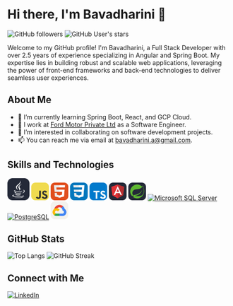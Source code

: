 # Hi there, I'm Bavadharini 👋 

![GitHub followers](https://img.shields.io/github/followers/bavadharini1610?style=social) 
![GitHub User's stars](https://img.shields.io/github/stars/bavadharini1610?style=social) 

Welcome to my GitHub profile! I'm Bavadharini, a Full Stack Developer with over 2.5 years of experience specializing in Angular and Spring Boot. My expertise lies in building robust and scalable web applications, leveraging the power of front-end frameworks and back-end technologies to deliver seamless user experiences. 

## About Me 

- 🌱 I’m currently learning Spring Boot, React, and GCP Cloud.
- 💼 I work at [Ford Motor Private Ltd](https://www.ford.com/) as a Software Engineer.
- 👯 I’m interested in collaborating on software development projects.
- 📫 You can reach me via email at [bavadharini.a@gmail.com](mailto:bavadharini.a@gmail.com).

## Skills and Technologies 

[<img src="https://github.com/tandpfun/skill-icons/blob/main/icons/Java-Dark.svg" alt="Java" width="50" height="50">](https://www.java.com) 
[<img src="https://github.com/tandpfun/skill-icons/blob/main/icons/JavaScript.svg" alt="JavaScript" width="40" height="40">](https://www.javascript.com) 
[<img src="https://github.com/tandpfun/skill-icons/blob/main/icons/HTML.svg" alt="HTML5" width="40" height="40">](https://developer.mozilla.org/en-US/docs/Web/Guide/HTML/HTML5) 
[<img src="https://github.com/tandpfun/skill-icons/blob/main/icons/CSS.svg" alt="CSS3" width="40" height="40">](https://developer.mozilla.org/en-US/docs/Web/CSS) 
[<img src="https://github.com/tandpfun/skill-icons/blob/main/icons/TypeScript.svg" alt="TypeScript" width="40" height="40">](https://www.typescriptlang.org) 
[<img src="https://github.com/tandpfun/skill-icons/blob/main/icons/Angular-Dark.svg" alt="Angular" width="40" height="40">](https://angular.io) 
[<img src="https://github.com/tandpfun/skill-icons/blob/main/icons/Spring-Dark.svg" alt="Spring Boot" width="40" height="40">](https://spring.io/projects/spring-boot) 
[<img src="https://www.svgrepo.com/show/303229/microsoft-sql-server-logo.svg" alt="Microsoft SQL Server" width="40" height="40">](https://www.microsoft.com/en-us/sql-server) 
[<img src="https://www.svgrepo.com/show/439268/postgresql.svg" alt="PostgreSQL" width="40" height="40">](https://www.postgresql.org) 
[<img src="https://github.com/tandpfun/skill-icons/blob/main/icons/GCP-Light.svg" alt="Google Cloud" width="40" height="40">](https://cloud.google.com) 

## GitHub Stats 

![Top Langs](https://github-readme-stats.vercel.app/api/top-langs/?username=bavadharini1610&layout=compact&theme=radical) 
![GitHub Streak](https://streak-stats.demolab.com?user=bavadharini1610&theme=radical) 

## Connect with Me 

[![LinkedIn](https://img.shields.io/badge/LinkedIn-0077B5?style=for-the-badge&logo=linkedin&logoColor=white)](https://www.linkedin.com/in/bavadharini-ashok-kumar/)
